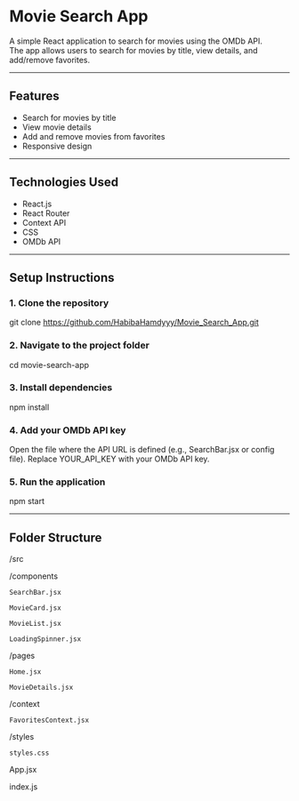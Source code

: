 # Movie Search App

A simple React application to search for movies using the OMDb API.  
The app allows users to search for movies by title, view details, and add/remove favorites.

---

## Features
- Search for movies by title
- View movie details
- Add and remove movies from favorites
- Responsive design

---

## Technologies Used
- React.js
- React Router
- Context API
- CSS
- OMDb API

---

## Setup Instructions

### 1. Clone the repository

git clone https://github.com/HabibaHamdyyy/Movie_Search_App.git

### 2. Navigate to the project folder

cd movie-search-app

### 3. Install dependencies

npm install

### 4. Add your OMDb API key

Open the file where the API URL is defined (e.g., SearchBar.jsx or config file).
Replace YOUR_API_KEY with your OMDb API key.

### 5. Run the application

npm start

---

## Folder Structure

/src

  /components
  
    SearchBar.jsx
    
    MovieCard.jsx
    
    MovieList.jsx
    
    LoadingSpinner.jsx
    
  /pages
  
    Home.jsx
    
    MovieDetails.jsx
    
  /context
  
    FavoritesContext.jsx
    
  /styles
  
    styles.css
    
  App.jsx
  
  index.js
  
